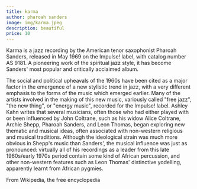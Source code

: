 ```yaml
---
title: karma
author: pharoah sanders
image: img/karma.jpeg
description: beautiful
price: 10
---
```


Karma is a jazz recording by the American tenor saxophonist Pharoah Sanders, released in May 1969 on the Impulse! label, with catalog number AS 9181. A pioneering work of the spiritual jazz style, it has become Sanders' most popular and critically acclaimed album.

The social and political upheavals of the 1960s have been cited as a major factor in the emergence of a new stylistic trend in jazz, with a very different emphasis to the forms of the music which emerged earlier. Many of the artists involved in the making of this new music, variously called "free jazz", "the new thing", or "energy music", recorded for the Impulse! label. Ashley Kahn writes that several musicians, often those who had either played with or been influenced by John Coltrane, such as his widow Alice Coltrane, Archie Shepp, Pharoah Sanders, and Leon Thomas, began exploring new thematic and musical ideas, often associated with non-western religious and musical traditions. Although the ideological strain was much more obvious in Shepp's music than Sanders', the musical influence was just as pronounced: virtually all of his recordings as a leader from this late 1960s/early 1970s period contain some kind of African percussion, and other non-western features such as Leon Thomas' distinctive yodelling, apparently learnt from African pygmies.

From Wikipedia, the free encyclopedia
